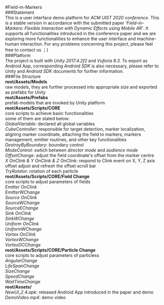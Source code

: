 #Field-in-Markers  ###Statement  This is a user interface demo platform for *ACM UIST 2020 conference*. This is a stable  version in accordance with the submitted paper *‘Field-in-Markers: Flexible Interaction with Dynamic Effects using Mobile AR’*. It supports all functionalities introduced in the conference paper and we are exploring more functionalities to enhance the user interface and machine-human interaction. For any problems concerning this project, please feel free to contact us ；)  ###Platform  The project is built with *Unity 2017.4.2f2* and *Vuforia 8.3*. To export as Android App, corresponding *Android SDK* is also necessary, please refer to *Unity* and *Android SDK* documents for further information.  ###File Structure    **root/Assets/Models**  raw models, they are further processed into appropriate size and exported as prefabs for Unity    **root/Assets/Prefabs**  prefab models that are  invoked by Unity platform  **root/Assets/Scripts/CORE**  core scripts to achieve basic functionalities  some of them are stated below:  *GlobalVariable*: declared all global variables  *CubeController*: responsible for target detection, marker localization, aligning marker coordinate, attaching the field to markers, markers management, emitter routines, and other key functionalities*DestroyByBoundary*: boundary control  *ModeControl*: swtich between *director mode* and *audience mode**OffsetChange*: adjust the  field coordinate's offset from the marker centre  *X OnClink & Y OnClink & Z OnClink*: respond to Clink event on X, Y, Z axis offset adjust and refresh the offset scroll bar  *TryRotator*: rotation of each particle  **root/Assets/Scripts/CORE/Field Change**  core scripts to adjust parameters of fields  *Emitter OnClink*  *EmitterWChange*  *Source OnClink*  *SourceWChange*  *SourceEChange*  *Sink OnClink*  *SinkWChange*  *Uniform OnClink*  *UniformWChange*  *Vortex OnClink*  *VortexWChange*  *VortexDCChange*  **root/Assets/Scripts/CORE/Particle Change**  core scripts to adjust parameters of particless    *AngularChange*  *LifeSpanChange*  *SizeChange*  *SpeedChange*  *WaitTimeChange*  **root/Assets/**  *NewUI_2.4.apk*: released Android App introduced in the paper and demo*DemoVideo.mp4*: demo video